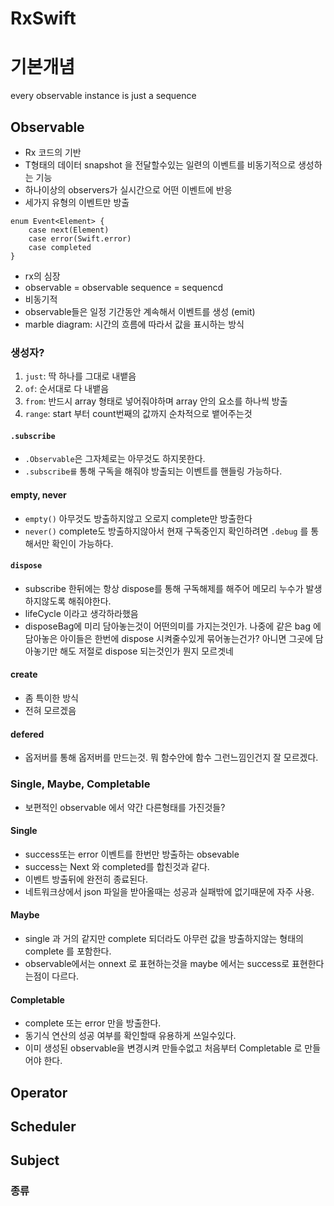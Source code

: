 # RxSwift

# 기본개념
every observable instance is just a sequence

## Observable
- Rx 코드의 기반
- T형태의 데이터 snapshot 을 전달할수있는 일련의 이벤트를 비동기적으로 생성하는 기능
- 하나이상의 observers가 실시간으로 어떤 이벤트에 반응
- 세가지 유형의 이벤트만 방출
```
enum Event<Element> {
	case next(Element)
	case error(Swift.error)
	case completed
}
```

- rx의 심장
- observable = observable sequence = sequencd
- 비동기적
- observable들은 일정 기간동안 계속해서 이벤트를 생성 (emit)
- marble diagram: 시간의 흐름에 따라서 값을 표시하는 방식


### 생성자?

1. `just`: 딱 하나를 그대로 내뱉음
2. `of`: 순서대로 다 내뱉음
3. `from`: 반드시 array 형태로 넣어줘야하며 array 안의 요소를 하나씩 방출
4. `range`: start 부터 count번째의 값까지 순차적으로 뱉어주는것

#### `.subscribe`

- `.Observable`은 그자체로는 아무것도 하지못한다. 
- `.subscribe를` 통해 구독을 해줘야 방출되는 이벤트를 핸들링 가능하다.

#### empty, never

- `empty()` 아무것도 방출하지않고 오로지 complete만 방출한다
- `never()` complete도 방출하지않아서 현재 구독중인지 확인하려면 `.debug` 를 통해서만 확인이 가능하다.

#### `dispose`
- subscribe 한뒤에는 항상 dispose를 통해 구독해제를 해주어 메모리 누수가 발생하지않도록 해줘야한다.
- lifeCycle 이라고 생각하라했음
- disposeBag에 미리 담아놓는것이 어떤의미를 가지는것인가. 나중에 같은 bag 에 담아놓은 아이들은 한번에 dispose 시켜줄수있게 묶어놓는건가? 아니면 그곳에 담아놓기만 해도 저절로 dispose 되는것인가 뭔지 모르겟네

#### create
- 좀 특이한 방식
- 전혀 모르겠음

#### defered
- 옵저버를 통해 옵저버를 만드는것. 뭐 함수안에 함수 그런느낌인건지 잘 모르겠다.


### Single, Maybe, Completable

- 보편적인 observable 에서 약간 다른형태를 가진것들?

#### Single

- success또는 error 이벤트를 한번만 방출하는 obsevable
- success는 Next 와 completed를 합친것과 같다.
- 이벤트 방출뒤에 완전히 종료된다.
- 네트워크상에서 json 파일을 받아올때는 성공과 실패밖에 없기때문에 자주 사용.

#### Maybe

- single 과 거의 같지만 complete 되더라도 아무런 값을 방출하지않는 형태의 complete 를 포함한다.
- observable에서는 onnext 로 표현하는것을 maybe 에서는 success로 표현한다는점이 다르다.

#### Completable

- complete 또는 error 만을 방출한다.
- 동기식 연산의 성공 여부를 확인할때 유용하게 쓰일수있다.
- 이미 생성된 observable을 변경시켜 만들수없고 처음부터 Completable 로 만들어야 한다.


## Operator

## Scheduler


## Subject

### 종류







